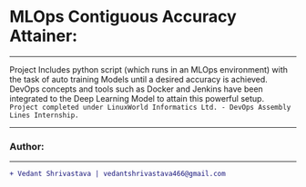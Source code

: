 # MLOps Contiguous Accuracy Attainer:
____________________________________________________________________________________________________________________________________
Project Includes python script (which runs in an MLOps environment) with the task of auto training Models until a desired accuracy is achieved. DevOps concepts and tools such as Docker and Jenkins have been integrated to the Deep Learning Model to attain this powerful setup.<br>
`Project completed under LinuxWorld Informatics Ltd. - DevOps Assembly Lines Internship.`
___________________________________________________________________________________________________________________________________
### Author:
----------------------------------
```diff
+ Vedant Shrivastava | vedantshrivastava466@gmail.com
````
